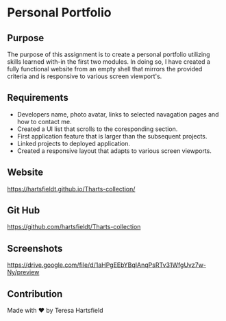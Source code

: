 # Personal Portfolio

## Purpose

The purpose of this assignment is to create a personal portfolio utilizing skills learned with-in
the first two modules. In doing so, I have created a fully functional website from an empty shell
that mirrors the provided criteria and is responsive to various screen viewport's.

## Requirements

- Developers name, photo avatar, links to selected navagation pages and how to contact me.
- Created a UI list that scrolls to the coresponding section.
- First application feature that is larger than the subsequent projects.
- Linked projects to deployed application.
- Created a responsive layout that adapts to various screen viewports.

## Website
https://hartsfieldt.github.io/Tharts-collection/

## Git Hub

https://github.com/hartsfieldt/Tharts-collection

## Screenshots

https://drive.google.com/file/d/1aHPgEEbYBqIAnqPsRTv31WfgUvz7w-Ny/preview

## Contribution

Made with ❤️ by Teresa Hartsfield

